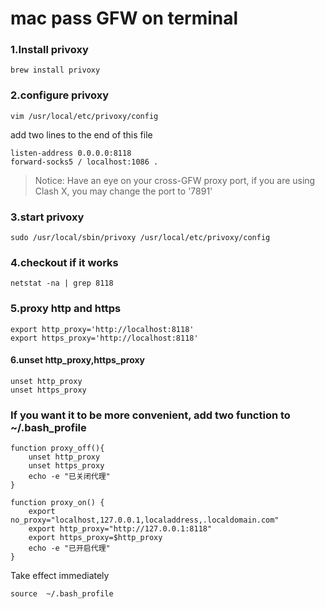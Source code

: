 # mac pass GFW on terminal

### 1.Install privoxy
```shell script
brew install privoxy
``` 

### 2.configure privoxy
```shell script
vim /usr/local/etc/privoxy/config
```
add two lines to the end of this file
```shell script
listen-address 0.0.0.0:8118
forward-socks5 / localhost:1086 .
```
>Notice: Have an eye on your cross-GFW proxy port, if you are using
>Clash X, you may change the port to '7891'

### 3.start privoxy
```shell script
sudo /usr/local/sbin/privoxy /usr/local/etc/privoxy/config
```

### 4.checkout if it works
```shell script
netstat -na | grep 8118
```

### 5.proxy http and https 
```shell script
export http_proxy='http://localhost:8118'
export https_proxy='http://localhost:8118'
``` 

#### 6.unset http_proxy,https_proxy
```shell script
unset http_proxy
unset https_proxy
```

### If you want it to be more convenient, add two function to ~/.bash_profile
```shell script
function proxy_off(){
    unset http_proxy
    unset https_proxy
    echo -e "已关闭代理"
}

function proxy_on() {
    export no_proxy="localhost,127.0.0.1,localaddress,.localdomain.com"
    export http_proxy="http://127.0.0.1:8118"
    export https_proxy=$http_proxy
    echo -e "已开启代理"
}
```
Take effect immediately
```shell script
source  ~/.bash_profile
```
  